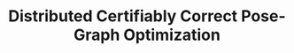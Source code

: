 ---
title: "Distributed Certifiably Correct Pose-Graph Optimization"
authors: "Yulun Tian, Kasra Khosoussi, David M Rosen, Jonathan P How"
venue: "IEEE Transactions on Robotics (T-RO)"
year: "2021"
status: "journal"
arxiv: "https://arxiv.org/abs/1911.03721"
official_link: 
doi: ""
volume: "N/A"
number: "N/A"
pages: ""
publisher: ""
month: ""
address: ""
type: "journal"
school: "N/A"
awards: "Honorable Mention for 2021 IEEE T-RO King-Sun Fu Memorial Best Paper Award."
notes: ""
include_on_website: true
image: "/publication/2021-tian-dc2pgo.gif"
links_to_code: "https://github.com/mit-acl/dpgo"
links_to_video: "https://youtu.be/PpFMTGNJpaA?si=yypwLxUMp_rttM-k"
links_to_website: ""
collection: publications
permalink: /publication/2021-tian-dc2pgo
---